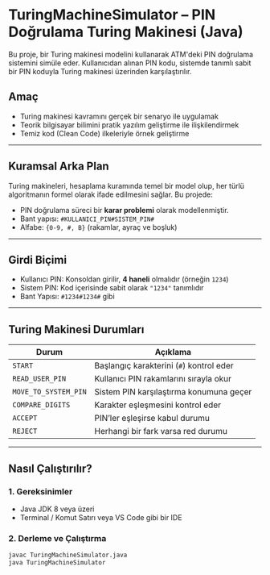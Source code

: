 # TuringMachineSimulator – PIN Doğrulama Turing Makinesi (Java)

Bu proje, bir Turing makinesi modelini kullanarak ATM'deki PIN doğrulama sistemini simüle eder. Kullanıcıdan alınan PIN kodu, sistemde tanımlı sabit bir PIN koduyla Turing makinesi üzerinden karşılaştırılır.

##  Amaç

- Turing makinesi kavramını gerçek bir senaryo ile uygulamak
- Teorik bilgisayar bilimini pratik yazılım geliştirme ile ilişkilendirmek
- Temiz kod (Clean Code) ilkeleriyle örnek geliştirme

---

##  Kuramsal Arka Plan

Turing makineleri, hesaplama kuramında temel bir model olup, her türlü algoritmanın formel olarak ifade edilmesini sağlar. Bu projede:

- PIN doğrulama süreci bir **karar problemi** olarak modellenmiştir.
- Bant yapısı: `#KULLANICI_PIN#SISTEM_PIN#`
- Alfabe: `{0-9, #, B}` (rakamlar, ayraç ve boşluk)

---

##  Girdi Biçimi

- Kullanıcı PIN: Konsoldan girilir, **4 haneli** olmalıdır (örneğin `1234`)
- Sistem PIN: Kod içerisinde sabit olarak `"1234"` tanımlıdır
- Bant Yapısı: `#1234#1234#` gibi

---

## Turing Makinesi Durumları

| Durum               | Açıklama                                                |
|--------------------|----------------------------------------------------------|
| `START`            | Başlangıç karakterini (`#`) kontrol eder                 |
| `READ_USER_PIN`    | Kullanıcı PIN rakamlarını sırayla okur                   |
| `MOVE_TO_SYSTEM_PIN` | Sistem PIN karşılaştırma konumuna geçer               |
| `COMPARE_DIGITS`   | Karakter eşleşmesini kontrol eder                        |
| `ACCEPT`           | PIN’ler eşleşirse kabul durumu                           |
| `REJECT`           | Herhangi bir fark varsa red durumu                       |

---

##  Nasıl Çalıştırılır?

### 1. Gereksinimler

- Java JDK 8 veya üzeri
- Terminal / Komut Satırı veya VS Code gibi bir IDE

### 2. Derleme ve Çalıştırma

```bash
javac TuringMachineSimulator.java
java TuringMachineSimulator

